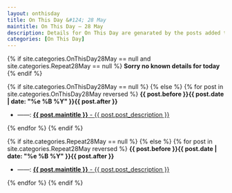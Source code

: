 ```yaml
---
layout: onthisday
title: On This Day &#124; 28 May
maintitle: On This Day — 28 May
description: Details for On This Day are genarated by the posts added to the website so the content is subject to changes/updates over time.
categories: [On This Day]
---
```


{% if site.categories.OnThisDay28May == null and site.categories.Repeat28May == null %}
<strong>Sorry no known details for today</strong>
{% endif %}

{% if site.categories.OnThisDay28May == null %}
{% else %}
{% for post in site.categories.OnThisDay28May reversed %}
<strong>{{ post.before }}{{ post.date | date: "%e %B %Y" }}{{ post.after }}</strong>
<ul>
<li> ——: <a class="{{ post.class }}" href="{{ post.url }}"><strong>{{ post.maintitle }}</strong> - {{ post.post_description }}</a></li>
</ul>
{% endfor %}
{% endif %}

{% if site.categories.Repeat28May == null %}
{% else %}
{% for post in site.categories.Repeat28May reversed %}
<strong>{{ post.before }}{{ post.date | date: "%e %B %Y" }}{{ post.after }}</strong>
<ul>
<li> ——: <a class="{{ post.class }}" href="{{ post.url }}"><strong>{{ post.maintitle }}</strong> - {{ post.post_description }}</a></li>
</ul>
{% endfor %}
{% endif %}
